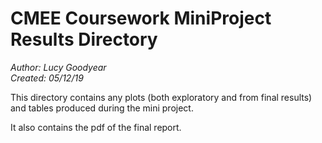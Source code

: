 # CMEE Coursework MiniProject Results Directory

*Author: Lucy Goodyear*  
*Created: 05/12/19*

This directory contains any plots (both exploratory and from final results) and tables produced during the mini project.

It also contains the pdf of the final report.